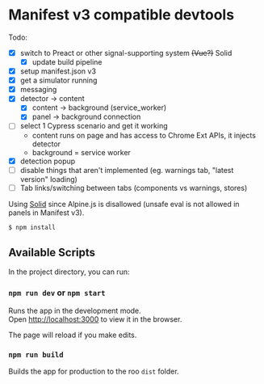 # Manifest v3 compatible devtools

Todo:

- [x] switch to Preact or other signal-supporting system ~~(Vue?)~~ Solid
  - [x] update build pipeline
- [x] setup manifest.json v3
- [x] get a simulator running
- [x] messaging
- [x] detector -> content
  - [x] content -> background (service_worker)
  - [x] panel -> background connection
- [ ] select 1 Cypress scenario and get it working
  - content runs on page and has access to Chrome Ext APIs, it injects detector
  - background = service worker
- [x] detection popup
- [ ] disable things that aren't implemented (eg. warnings tab, "latest version" loading)
- [ ] Tab links/switching between tabs (components vs warnings, stores)

Using [Solid](https://solidjs.com) since Alpine.js is disallowed (unsafe eval is not allowed in panels in Manifest v3).

```bash
$ npm install
```

## Available Scripts

In the project directory, you can run:

### `npm run dev` or `npm start`

Runs the app in the development mode.<br>
Open [http://localhost:3000](http://localhost:3000) to view it in the browser.

The page will reload if you make edits.<br>

### `npm run build`

Builds the app for production to the roo `dist` folder.
